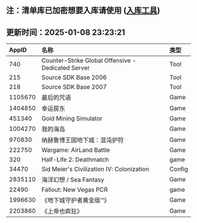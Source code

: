 ## 注：清单库已加密想要入库请使用 ([入库工具](https://github.com/BlankTMing/ManifestAutoUpdate/releases))

## 更新时间：2025-01-08 23:23:21
| AppID | 名称 | 类型  |
| :-------------------- | :----------------------------- | :----------- |
| 740 | Counter-Strike Global Offensive - Dedicated Server| Tool |
| 215 | Source SDK Base 2006| Tool |
| 218 | Source SDK Base 2007| Tool |
| 1105670 | 最后的咒语| Game |
| 1404850 | 幸运房东| Game |
| 451340 | Gold Mining Simulator| Game |
| 1004270 | 我的海岛| Game |
| 970830 | 纳赫鲁博王国地下城：混沌护符| Game |
| 222750 | Wargame: AirLand Battle| Game |
| 320 | Half-Life 2: Deathmatch| game |
| 34470 | Sid Meier's Civilization IV: Colonization| Config |
| 2835110 | 海洋幻想 / Sea Fantasy| Game |
| 22490 | Fallout: New Vegas PCR| game |
| 1996630 | 《地下城守护者黄金版™》| Game |
| 2203860 | 《上帝也疯狂》| Game |
